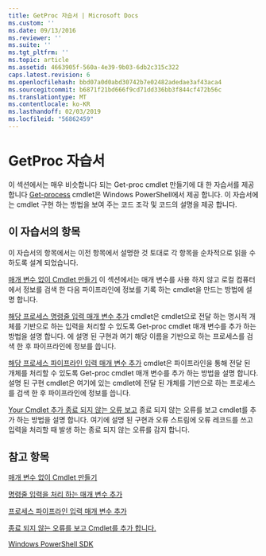 ```yaml
---
title: GetProc 자습서 | Microsoft Docs
ms.custom: ''
ms.date: 09/13/2016
ms.reviewer: ''
ms.suite: ''
ms.tgt_pltfrm: ''
ms.topic: article
ms.assetid: 4663905f-560a-4e39-9b03-6db2c315c322
caps.latest.revision: 6
ms.openlocfilehash: bbd07a0d0abd30742b7e02482adedae3af43aca4
ms.sourcegitcommit: b6871f21bd666f9cd71dd336bb3f844cf472b56c
ms.translationtype: MT
ms.contentlocale: ko-KR
ms.lasthandoff: 02/03/2019
ms.locfileid: "56862459"
---
```

# <a name="getproc-tutorial"></a>GetProc 자습서

이 섹션에서는 매우 비슷합니다 되는 Get-proc cmdlet 만들기에 대 한 자습서를 제공 합니다 [Get-process](/powershell/module/Microsoft.PowerShell.Management/Get-Process) cmdlet은 Windows PowerShell에서 제공 합니다. 이 자습서에는 cmdlet 구현 하는 방법을 보여 주는 코드 조각 및 코드의 설명을 제공 합니다.

## <a name="topics-in-this-tutorial"></a>이 자습서의 항목

이 자습서의 항목에서는 이전 항목에서 설명한 것 토대로 각 항목을 순차적으로 읽을 수 하도록 설계 되었습니다.

[매개 변수 없이 Cmdlet 만들기](./creating-a-cmdlet-without-parameters.md) 이 섹션에서는 매개 변수를 사용 하지 않고 로컬 컴퓨터에서 정보를 검색 한 다음 파이프라인에 정보를 기록 하는 cmdlet을 만드는 방법에 설명 합니다.

[해당 프로세스 명령줄 입력 매개 변수 추가](./adding-parameters-that-process-command-line-input.md) cmdlet은 cmdlet으로 전달 하는 명시적 개체를 기반으로 하는 입력을 처리할 수 있도록 Get-proc cmdlet 매개 변수를 추가 하는 방법을 설명 합니다. 에 설명 된 구현과 여기 해당 이름을 기반으로 하는 프로세스를 검색 한 후 파이프라인에 정보를 씁니다.

[해당 프로세스 파이프라인 입력 매개 변수 추가](./adding-parameters-that-process-pipeline-input.md) cmdlet은 파이프라인을 통해 전달 된 개체를 처리할 수 있도록 Get-proc cmdlet 매개 변수를 추가 하는 방법을 설명 합니다. 설명 된 구현 cmdlet은 여기에 있는 cmdlet에 전달 된 개체를 기반으로 하는 프로세스를 검색 한 후 파이프라인에 정보를 씁니다.

[Your Cmdlet 추가 종료 되지 않는 오류 보고](./adding-non-terminating-error-reporting-to-your-cmdlet.md) 종료 되지 않는 오류를 보고 cmdlet를 추가 하는 방법을 설명 합니다. 여기에 설명 된 구현과 오류 스트림에 오류 레코드를 쓰고 입력을 처리할 때 발생 하는 종료 되지 않는 오류를 감지 합니다.

## <a name="see-also"></a>참고 항목

[매개 변수 없이 Cmdlet 만들기](./creating-a-cmdlet-without-parameters.md)

[명령줄 입력을 처리 하는 매개 변수 추가](./adding-parameters-that-process-command-line-input.md)

[프로세스 파이프라인 입력 매개 변수 추가](./adding-parameters-that-process-pipeline-input.md)

[종료 되지 않는 오류를 보고 Cmdlet를 추가 합니다.](./adding-non-terminating-error-reporting-to-your-cmdlet.md)

[Windows PowerShell SDK](../windows-powershell-reference.md)
